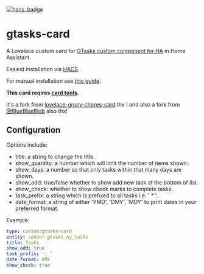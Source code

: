 [![hacs_badge](https://img.shields.io/badge/HACS-Custom-orange.svg)](https://github.com/custom-components/hacs)

# gtasks-card

A Lovelace custom card for [GTasks custom component for HA](https://github.com/myntath/gtasks-ha) in Home Assistant.

Easiest installation via [HACS](https://custom-components.github.io/hacs/).

For manual installation see [this guide](https://github.com/thomasloven/hass-config/wiki/Lovelace-Plugins).


**This card reqires [card tools](https://github.com/thomasloven/lovelace-card-tools).**

it's a fork from [lovelace-grocy-chores-card](https://github.com/isabellaalstrom/lovelace-grocy-chores-card) thx ! and also a fork from [@BlueBlueBlob](https://github.com/blueblueblob) also thx!

## Configuration

Options include:
- title: a string to change the title.
- show_quantity: a number which will limit the number of items shown.
- show_days: a number so that only tasks within that many days are shown.
- show_add: true/false whether to show add new task at the bottom of list.
- show_check: whether to show check marks to complete tasks.
- task_prefix: a string which is prefixed to all tasks i.e. ' * '.
- date_format: a string of either 'YMD', 'DMY', 'MDY' to print dates in your preferred format.

Example:
```yaml
type: custom:gtasks-card
entity: sensor.gtasks_my_tasks
title: Tasks
show_add: true
task_prefix: '- '
date_format: DMY
show_check: true
```



